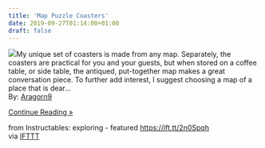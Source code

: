 ```yaml
---
title: 'Map Puzzle Coasters'
date: 2019-09-27T01:14:00+01:00
draft: false
---
```


[![](https://cdn.instructables.com/F3S/1ONZ/K10ZFD2A/F3S1ONZK10ZFD2A.SMALL.jpg)](https://www.instructables.com/id/Map-Puzzle-Coasters/)My unique set of coasters is made from any map. Separately, the coasters are practical for you and your guests, but when stored on a coffee table, or side table, the antiqued, put-together map makes a great conversation piece. To further add interest, I suggest choosing a map of a place that is dear...  
By: [Aragorn9](https://www.instructables.com/member/Aragorn9/)  
  
[Continue Reading »](https://www.instructables.com/id/Map-Puzzle-Coasters/)  
  
from Instructables: exploring - featured https://ift.tt/2n0Spqh  
via [IFTTT](https://ifttt.com/?ref=da&site=blogger)